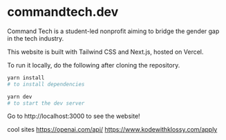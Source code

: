 # commandtech.dev

Command Tech is a student-led nonprofit aiming to bridge the gender gap in the tech industry.

This website is built with Tailwind CSS and Next.js, hosted on Vercel.

To run it locally, do the following after cloning the repository.

```sh
yarn install
# to install dependencies

yarn dev
# to start the dev server
```

Go to http://localhost:3000 to see the website!


cool sites
https://openai.com/api/
https://www.kodewithklossy.com/apply
